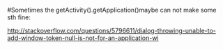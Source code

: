 #Sometimes the getActivity().getApplication()maybe can not make some sth fine:

http://stackoverflow.com/questions/5796611/dialog-throwing-unable-to-add-window-token-null-is-not-for-an-application-wi